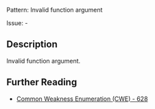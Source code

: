 Pattern: Invalid function argument

Issue: -

## Description

Invalid function argument.

## Further Reading

* [Common Weakness Enumeration (CWE) - 628](https://cwe.mitre.org/data/definitions/628.html)